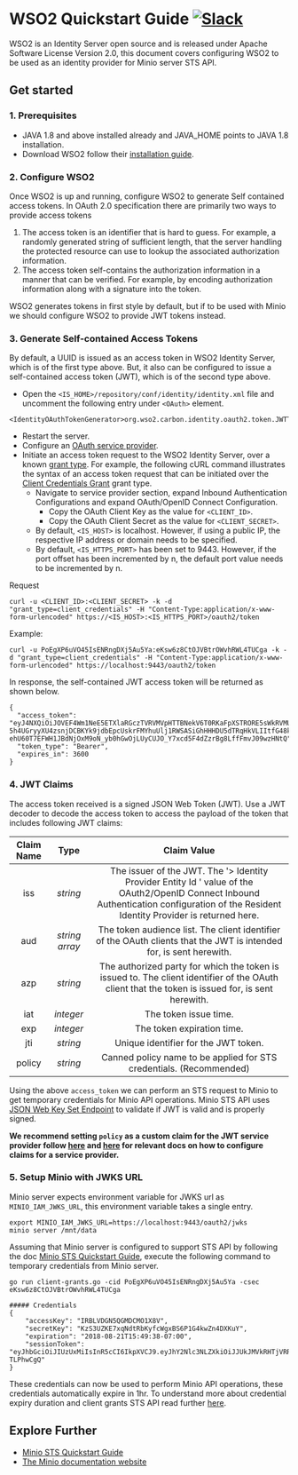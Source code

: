 # WSO2 Quickstart Guide [![Slack](https://slack.minio.io/slack?type=svg)](https://slack.minio.io)
WSO2 is an Identity Server open source and is released under Apache Software License Version 2.0, this document covers configuring WSO2 to be used as an identity provider for Minio server STS API.

## Get started
### 1. Prerequisites
- JAVA 1.8 and above installed already and JAVA_HOME points to JAVA 1.8 installation.
- Download WSO2 follow their [installation guide](https://docs.wso2.com/display/IS540/Installation+Guide).

### 2. Configure WSO2
Once WSO2 is up and running, configure WSO2 to generate Self contained access tokens. In OAuth 2.0 specification there are primarily two ways to provide access tokens

1. The access token is an identifier that is hard to guess. For example, a randomly generated string of sufficient length, that the server handling the protected resource can use to lookup the associated authorization information.
2. The access token self-contains the authorization information in a manner that can be verified. For example, by encoding authorization information along with a signature into the token.

WSO2 generates tokens in first style by default, but if to be used with Minio we should configure WSO2 to provide JWT tokens instead.

### 3. Generate Self-contained Access Tokens
By default, a UUID is issued as an access token in WSO2 Identity Server, which is of the first type above. But, it also can be configured to issue a self-contained access token (JWT), which is of the second type above.

- Open the `<IS_HOME>/repository/conf/identity/identity.xml` file and uncomment the following entry under `<OAuth>` element.
```
<IdentityOAuthTokenGenerator>org.wso2.carbon.identity.oauth2.token.JWTTokenIssuer</IdentityOAuthTokenGenerator>
```
- Restart the server.
- Configure an [OAuth service provider](https://docs.wso2.com/display/IS540/Adding+and+Configuring+a+Service+Provider).
- Initiate an access token request to the WSO2 Identity Server, over a known [grant type](https://docs.wso2.com/display/IS540/OAuth+2.0+Grant+Types). For example, the following cURL command illustrates the syntax of an access token request that can be initiated over the [Client Credentials Grant](https://docs.wso2.com/display/IS540/Client+Credentials+Grant) grant type.
  - Navigate to service provider section, expand Inbound Authentication Configurations and expand OAuth/OpenID Connect Configuration.
    - Copy the OAuth Client Key as the value for `<CLIENT_ID>`.
    - Copy the OAuth Client Secret as the value for `<CLIENT_SECRET>`.
  - By default, `<IS_HOST>` is localhost. However, if using a public IP, the respective IP address or domain needs to be specified.
  - By default, `<IS_HTTPS_PORT>` has been set to 9443. However, if the port offset has been incremented by n, the default port value needs to be incremented by n.

Request
```
curl -u <CLIENT_ID>:<CLIENT_SECRET> -k -d "grant_type=client_credentials" -H "Content-Type:application/x-www-form-urlencoded" https://<IS_HOST>:<IS_HTTPS_PORT>/oauth2/token
```

Example:
```
curl -u PoEgXP6uVO45IsENRngDXj5Au5Ya:eKsw6z8CtOJVBtrOWvhRWL4TUCga -k -d "grant_type=client_credentials" -H "Content-Type:application/x-www-form-urlencoded" https://localhost:9443/oauth2/token
```

In response, the self-contained JWT access token will be returned as shown below.
```
{
  "access_token": "eyJ4NXQiOiJOVEF4Wm1NeE5ETXlaRGczTVRVMVpHTTBNekV6T0RKaFpXSTRORE5sWkRVMU9HRmtOakZpTVEiLCJraWQiOiJOVEF4Wm1NeE5ETXlaRGczTVRVMVpHTTBNekV6T0RKaFpXSTRORE5sWkRVMU9HRmtOakZpTVEiLCJhbGciOiJSUzI1NiJ9.eyJhdWQiOiJQb0VnWFA2dVZPNDVJc0VOUm5nRFhqNUF1NVlhIiwiYXpwIjoiUG9FZ1hQNnVWTzQ1SXNFTlJuZ0RYajVBdTVZYSIsImlzcyI6Imh0dHBzOlwvXC9sb2NhbGhvc3Q6OTQ0M1wvb2F1dGgyXC90b2tlbiIsImV4cCI6MTUzNDg5MTc3OCwiaWF0IjoxNTM0ODg4MTc4LCJqdGkiOiIxODQ0MzI5Yy1kNjVhLTQ4YTMtODIyOC05ZGY3M2ZlODNkNTYifQ.ELZ8ujk2Xp9xTGgMqnCa5ehuimaAPXWlSCW5QeBbTJIT4M5OB_2XEVIV6p89kftjUdKu50oiYe4SbfrxmLm6NGSGd2qxkjzJK3SRKqsrmVWEn19juj8fz1neKtUdXVHuSZu6ws_bMDy4f_9hN2Jv9dFnkoyeNT54r4jSTJ4A2FzN2rkiURheVVsc8qlm8O7g64Az-5h4UGryyXU4zsnjDCBKYk9jdbEpcUskrFMYhuUlj1RWSASiGhHHHDU5dTRqHkVLIItfG48k_fb-ehU60T7EFWH1JBdNjOxM9oN_yb0hGwOjLUyCUJO_Y7xcd5F4dZzrBg8LffFmvJ09wzHNtQ",
  "token_type": "Bearer",
  "expires_in": 3600
}
```

### 4. JWT Claims
The access token received is a signed JSON Web Token (JWT). Use a JWT decoder to decode the access token to access the payload of the token that includes following JWT claims:

|Claim Name|Type|Claim Value|
|:--:|:--:|:--:|
|iss| _string_ | The issuer of the JWT. The '> Identity Provider Entity Id ' value of the OAuth2/OpenID Connect Inbound Authentication configuration of the Resident Identity Provider is returned here. |
|aud| _string array_ | The token audience list. The client identifier of the OAuth clients that the JWT is intended for, is sent herewith. |
|azp| _string_ | The authorized party for which the token is issued to. The client identifier of the OAuth client that the token is issued for, is sent herewith. |
|iat| _integer_ |	The token issue time. |
|exp| _integer_ |	The token expiration time. |
|jti| _string_ | Unique identifier for the JWT token. |
|policy| _string_ | Canned policy name to be applied for STS credentials. (Recommended) |

Using the above `access_token` we can perform an STS request to Minio to get temporary credentials for Minio API operations. Minio STS API uses [JSON Web Key Set Endpoint](https://docs.wso2.com/display/IS541/JSON+Web+Key+Set+Endpoint) to validate if JWT is valid and is properly signed.

**We recommend setting `policy` as a custom claim for the JWT service provider follow [here](https://docs.wso2.com/display/IS550/Configuring+Claims+for+a+Service+Provider) and [here](https://docs.wso2.com/display/IS550/Handling+Custom+Claims+with+the+JWT+Bearer+Grant+Type) for relevant docs on how to configure claims for a service provider.**

### 5. Setup Minio with JWKS URL
Minio server expects environment variable for JWKS url as `MINIO_IAM_JWKS_URL`, this environment variable takes a single entry.
```
export MINIO_IAM_JWKS_URL=https://localhost:9443/oauth2/jwks
minio server /mnt/data
```

Assuming that Minio server is configured to support STS API by following the doc [Minio STS Quickstart Guide](https://docs.minio.io/docs/minio-sts-quickstart-guide), execute the following command to temporary credentials from Minio server.
```
go run client-grants.go -cid PoEgXP6uVO45IsENRngDXj5Au5Ya -csec eKsw6z8CtOJVBtrOWvhRWL4TUCga

##### Credentials
{
	"accessKey": "IRBLVDGN5QGMDCMO1X8V",
	"secretKey": "KzS3UZKE7xqNdtRbKyfcWgxBS6P1G4kwZn4DXKuY",
	"expiration": "2018-08-21T15:49:38-07:00",
	"sessionToken": "eyJhbGciOiJIUzUxMiIsInR5cCI6IkpXVCJ9.eyJhY2Nlc3NLZXkiOiJJUkJMVkRHTjVRR01EQ01PMVg4ViIsImF1ZCI6IlBvRWdYUDZ1Vk80NUlzRU5SbmdEWGo1QXU1WWEiLCJhenAiOiJQb0VnWFA2dVZPNDVJc0VOUm5nRFhqNUF1NVlhIiwiZXhwIjoxNTM0ODkxNzc4LCJpYXQiOjE1MzQ4ODgxNzgsImlzcyI6Imh0dHBzOi8vbG9jYWxob3N0Ojk0NDMvb2F1dGgyL3Rva2VuIiwianRpIjoiMTg0NDMyOWMtZDY1YS00OGEzLTgyMjgtOWRmNzNmZTgzZDU2In0.4rKsZ8VkZnIS_ALzfTJ9UbEKPFlQVvIyuHw6AWTJcDFDVgQA2ooQHmH9wUDnhXBi1M7o8yWJ47DXP-TLPhwCgQ"
}
```

These credentials can now be used to perform Minio API operations, these credentials automatically expire in 1hr. To understand more about credential expiry duration and client grants STS API read further [here](https://github.com/minio/minio/blob/master/docs/sts/client-grants.md).

## Explore Further
- [Minio STS Quickstart Guide](https://docs.minio.io/docs/minio-sts-quickstart-guide)
- [The Minio documentation website](https://docs.minio.io)
